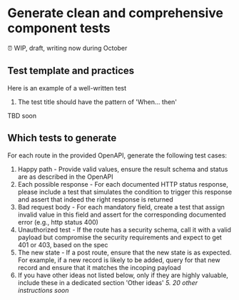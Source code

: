 # Generate clean and comprehensive component tests

⏰ WIP, draft, writing now during October

## Test template and practices

Here is an example of a well-written test

1. The test title should have the pattern of 'When... then'

TBD soon


## Which tests to generate

For each route in the provided OpenAPI, generate the following test cases:

1. Happy path - Provide valid values, ensure the result schema and status are as described in the OpenAPI
2. Each possible response - For each documented HTTP status response, please include a test that simulates the condition to trigger this response and assert that indeed the right response is returned
3. Bad request body - For each mandatory field, create a test that assign invalid value in this field and assert for the corresponding documented error (e.g., http status 400)
4. Unauthorized test - If the route has a security schema, call it with a valid payload but compromise the security requirements and expect to get 401 or 403, based on the spec
5. The new state - If a post route, ensure that the new state is as expected. For example, if a new record is likely to be added, query for that new record and ensure that it matches the incoping payload
6. If you have other ideas not listed below, only if they are highly valuable, include these in a dedicated section 'Other ideas'
_5. 20 other instructions soon_
